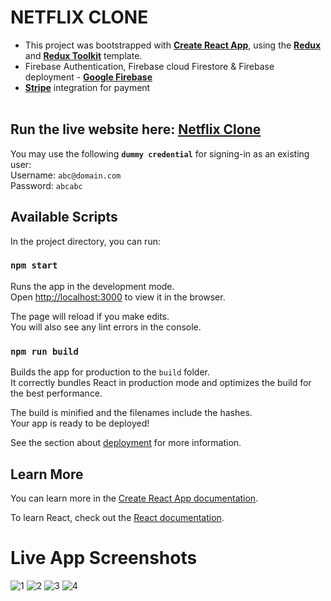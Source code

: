 # NETFLIX CLONE

- This project was bootstrapped with **[Create React App](https://github.com/facebook/create-react-app)**, using the **[Redux](https://redux.js.org/)** and **[Redux Toolkit](https://redux-toolkit.js.org/)** template.<br />
- Firebase Authentication, Firebase cloud Firestore & Firebase deployment - **[Google Firebase](https://firebase.google.com)** <br />
- **[Stripe](https://stripe.com/)** integration for payment<br /><br />

## Run the live website here: [Netflix Clone](https://netflix-clone-ba17e.web.app)

You may use the following **`dummy credential`** for signing-in as an existing user:<br />
Username: `abc@domain.com`<br />
Password: `abcabc`

## Available Scripts

In the project directory, you can run:

### `npm start`

Runs the app in the development mode.<br />
Open [http://localhost:3000](http://localhost:3000) to view it in the browser.

The page will reload if you make edits.<br />
You will also see any lint errors in the console.

### `npm run build`

Builds the app for production to the `build` folder.<br />
It correctly bundles React in production mode and optimizes the build for the best performance.

The build is minified and the filenames include the hashes.<br />
Your app is ready to be deployed!

See the section about [deployment](https://facebook.github.io/create-react-app/docs/deployment) for more information.

## Learn More

You can learn more in the [Create React App documentation](https://facebook.github.io/create-react-app/docs/getting-started).

To learn React, check out the [React documentation](https://reactjs.org/).

# Live App Screenshots

![1](https://github.com/apratimjaiswal/netflix-clone/assets/85786673/5d290e2b-60e0-491a-aa2a-df8638d744e7)
![2](https://github.com/apratimjaiswal/netflix-clone/assets/85786673/d2f32e68-eb4d-4ef1-87ba-7234d9bd1e76)
![3](https://github.com/apratimjaiswal/netflix-clone/assets/85786673/aaf7760f-e3ef-4252-9f87-93a64785de13)
![4](https://github.com/apratimjaiswal/netflix-clone/assets/85786673/c4eae494-7570-4bc8-affe-db0cafeb3b9c)
